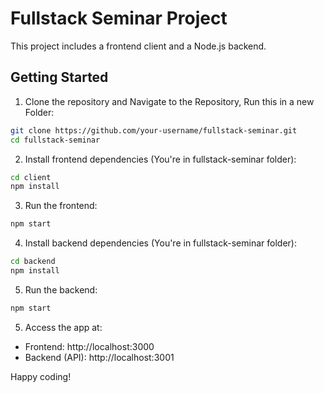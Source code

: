 # Fullstack Seminar Project

This project includes a frontend client and a Node.js backend.

## Getting Started

1. Clone the repository and Navigate to the Repository, Run this in a new Folder:
```bash
git clone https://github.com/your-username/fullstack-seminar.git
cd fullstack-seminar
```

2. Install frontend dependencies (You're in fullstack-seminar folder):

```bash
cd client
npm install
```
3. Run the frontend:

```bash
npm start
```
4. Install backend dependencies (You're in fullstack-seminar folder):

```bash
cd backend
npm install
```

5. Run the backend:

```bash
npm start
```

5. Access the app at:

- Frontend: http://localhost:3000
- Backend (API): http://localhost:3001

Happy coding!
